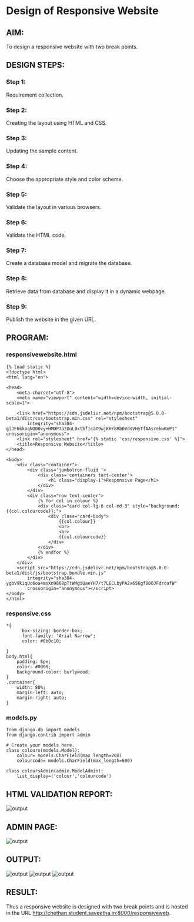 # Design of Responsive Website
## AIM:
To design a responsive website with two break points.

## DESIGN STEPS:
### Step 1: 
Requirement collection.
### Step 2:
Creating the layout using HTML and CSS.
### Step 3:
Updating the sample content.
### Step 4:
Choose the appropriate style and color scheme.
### Step 5:
Validate the layout in various browsers.
### Step 6:
Validate the HTML code.
### Step 7:
Create a database model and migrate the database.
### Step 8:
Retrieve data from database and display it in a dynamic webpage.
### Step 9:
Publish the website in the given URL.

## PROGRAM:
### responsivewebsite.html
```
{% load static %}
<!doctype html>
<html lang="en">

<head>
    <meta charset="utf-8">
    <meta name="viewport" content="width=device-width, initial-scale=1">

    <link href="https://cdn.jsdelivr.net/npm/bootstrap@5.0.0-beta1/dist/css/bootstrap.min.css" rel="stylesheet"
        integrity="sha384-giJF6kkoqNQ00vy+HMDP7azOuL0xtbfIcaT9wjKHr8RbDVddVHyTfAAsrekwKmP1" crossorigin="anonymous">
    <link rel="stylesheet" href="{% static 'css/responsive.css' %}">
    <title>Responsive Website</title>
</head>

<body>
    <div class="container">
        <div class='jumbotron-fluid '>
            <div class='containers text-center'>
                <h1 class="display-1">Responsive Page</h1>
            </div>
        </div>
        <div class="row text-center">
            {% for col in colour %}
            <div class="card col-lg-6 col-md-3" style="background:{{col.colourcode}};"> 
                <div class="card-body">
                    {{col.colour}}
                    <br>
                    <br>
                    {{col.colourcode}}
                </div>
            </div>
            {% endfor %}
        </div>
    </div>
    <script src="https://cdn.jsdelivr.net/npm/bootstrap@5.0.0-beta1/dist/js/bootstrap.bundle.min.js"
        integrity="sha384-ygbV9kiqUc6oa4msXn9868pTtWMgiQaeYH7/t7LECLbyPA2x65Kgf80OJFdroafW"
        crossorigin="anonymous"></script>
</body>
</html>
```
### responsive.css
```
*{
      box-sizing: border-box;
      font-family: 'Arial Narrow';
      color: #0b0c10;
      
}
body,html{
    padding: 5px;
    color: #0000;
    background-color: burlywood;
}
.container{
    width: 80%;
    margin-left: auto;
    margin-right: auto;
}
```
### models.py
```
from django.db import models
from django.contrib import admin

# Create your models here.
class colours(models.Model):
    colour= models.CharField(max_length=200)
    colourcode= models.CharField(max_length=600)

class coloursAdmin(admin.ModelAdmin):
    list_display=('colour','colourcode')
```
## HTML VALIDATION REPORT:
![output](./static/img/html_val.png)

## ADMIN PAGE:
![output](./static/img/image.png)

## OUTPUT:
![output](./static/img/mobile.jpeg)
![output](./static/img/largescreen.png)
![output](./static/img/mediumscreen.png)

## RESULT:
Thus a responsive website is designed with two break points and is hosted in the URL http://chethan.student.saveetha.in:8000/responsiveweb.